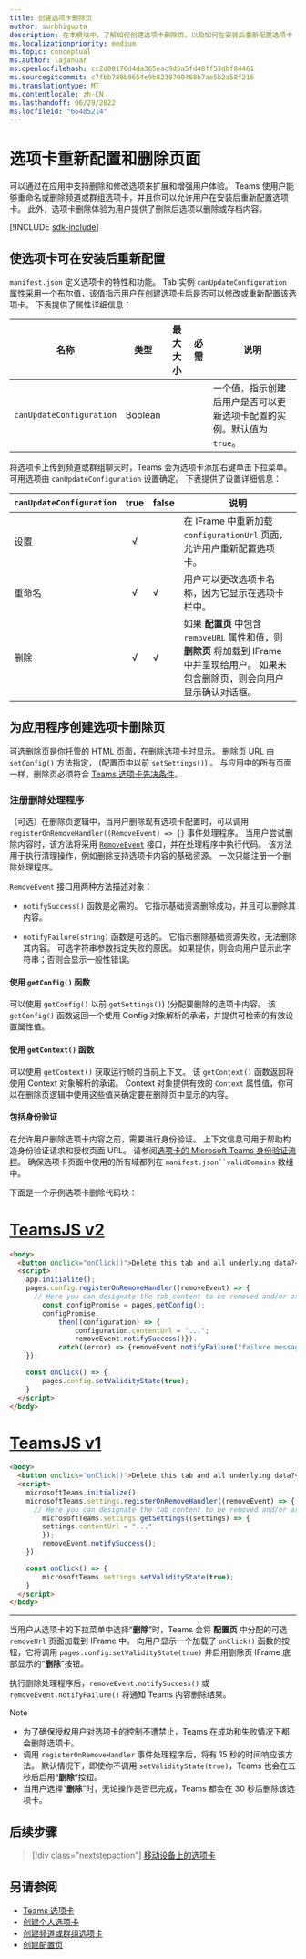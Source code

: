 ```yaml
---
title: 创建选项卡删除页
author: surbhigupta
description: 在本模块中，了解如何创建选项卡删除页，以及如何在安装后重新配置选项卡
ms.localizationpriority: medium
ms.topic: conceptual
ms.author: lajanuar
ms.openlocfilehash: cc2d08176d4da365eac9d5a5fd48ff53dbf84461
ms.sourcegitcommit: c7fbb789b9654e9b8238700460b7ae5b2a58f216
ms.translationtype: MT
ms.contentlocale: zh-CN
ms.lasthandoff: 06/29/2022
ms.locfileid: "66485214"
---
```

# <a name="tab-re-configuration-and-removal-page"></a>选项卡重新配置和删除页面

可以通过在应用中支持删除和修改选项来扩展和增强用户体验。 Teams 使用户能够重命名或删除频道或群组选项卡，并且你可以允许用户在安装后重新配置选项卡。 此外，选项卡删除体验为用户提供了删除后选项以删除或存档内容。

[!INCLUDE [sdk-include](~/includes/sdk-include.md)]

## <a name="enable-your-tab-to-be-reconfigured-after-installation"></a>使选项卡可在安装后重新配置

`manifest.json` 定义选项卡的特性和功能。 Tab 实例 `canUpdateConfiguration` 属性采用一个布尔值，该值指示用户在创建选项卡后是否可以修改或重新配置该选项卡。 下表提供了属性详细信息：

|名称| 类型| 最大大小 | 必需 | 说明|
|---|---|---|---|---|
|`canUpdateConfiguration`|Boolean|||一个值，指示创建后用户是否可以更新选项卡配置的实例。默认值为 `true`。 |

将选项卡上传到频道或群组聊天时，Teams 会为选项卡添加右键单击下拉菜单。可用选项由 `canUpdateConfiguration` 设置确定。 下表提供了设置详细信息：

| `canUpdateConfiguration`| true   | false | 说明 |
| ----------------------- | :----: | ----- | ----------- |
|     设置            |   √    |       |在 IFrame 中重新加载 `configurationUrl` 页面，允许用户重新配置选项卡。 |
|     重命名              |   √    |   √   | 用户可以更改选项卡名称，因为它显示在选项卡栏中。          |
|     删除              |   √    |   √   |  如果 **配置页** 中包含 `removeURL` 属性和值，则 **删除页** 将加载到 IFrame 中并呈现给用户。 如果未包含删除页，则会向用户显示确认对话框。          |

## <a name="create-a-tab-removal-page-for-your-application"></a>为应用程序创建选项卡删除页

可选删除页是你托管的 HTML 页面，在删除选项卡时显示。 删除页 URL 由 `setConfig()` 方法指定， (配置页中以前 `setSettings()`) 。 与应用中的所有页面一样，删除页必须符合 [Teams 选项卡先决条件](../../../tabs/how-to/tab-requirements.md)。

### <a name="register-a-remove-handler"></a>注册删除处理程序

（可选）在删除页逻辑中，当用户删除现有选项卡配置时，可以调用 `registerOnRemoveHandler((RemoveEvent) => {}` 事件处理程序。 当用户尝试删除内容时，该方法将采用 [`RemoveEvent`](/javascript/api/@microsoft/teams-js/pages.config.removeevent?view=msteams-client-js-latest&preserve-view=true) 接口，并在处理程序中执行代码。 该方法用于执行清理操作，例如删除支持选项卡内容的基础资源。 一次只能注册一个删除处理程序。

`RemoveEvent` 接口用两种方法描述对象：

* `notifySuccess()` 函数是必需的。 它指示基础资源删除成功，并且可以删除其内容。

* `notifyFailure(string)` 函数是可选的。 它指示删除基础资源失败，无法删除其内容。 可选字符串参数指定失败的原因。 如果提供，则会向用户显示此字符串；否则会显示一般性错误。

#### <a name="use-the-getconfig-function"></a>使用 `getConfig()` 函数

可以使用 `getConfig()` 以前 `getSettings()`)  (分配要删除的选项卡内容。 该 `getConfig()` 函数返回一个使用 Config 对象解析的承诺，并提供可检索的有效设置属性值。

#### <a name="use-the-getcontext-function"></a>使用 `getContext()` 函数

可以使用 `getContext()` 获取运行帧的当前上下文。 该 `getContext()` 函数返回将使用 Context 对象解析的承诺。 Context 对象提供有效的 `Context` 属性值，你可以在删除页逻辑中使用这些值来确定要在删除页中显示的内容。

#### <a name="include-authentication"></a>包括身份验证

在允许用户删除选项卡内容之前，需要进行身份验证。 上下文信息可用于帮助构造身份验证请求和授权页面 URL。 请参阅[选项卡的 Microsoft Teams 身份验证流程](~/tabs/how-to/authentication/auth-flow-tab.md)。 确保选项卡页面中使用的所有域都列在 `manifest.json``validDomains` 数组中。

下面是一个示例选项卡删除代码块：

# <a name="teamsjs-v2"></a>[TeamsJS v2](#tab/teamsjs-v2)

```html
<body>
  <button onclick="onClick()">Delete this tab and all underlying data?</button>
  <script>
    app.initialize();
    pages.config.registerOnRemoveHandler((removeEvent) => {
      // Here you can designate the tab content to be removed and/or archived.
        const configPromise = pages.getConfig();
        configPromise.
            then((configuration) => {
                configuration.contentUrl = "...";
                removeEvent.notifySuccess()}).
            catch((error) => {removeEvent.notifyFailure("failure message")});
    });

    const onClick() => {
        pages.config.setValidityState(true);
    }
  </script>
</body>
```

# <a name="teamsjs-v1"></a>[TeamsJS v1](#tab/teamsjs-v1)

```html
<body>
  <button onclick="onClick()">Delete this tab and all underlying data?</button>
  <script>
    microsoftTeams.initialize();
    microsoftTeams.settings.registerOnRemoveHandler((removeEvent) => {
      // Here you can designate the tab content to be removed and/or archived.
        microsoftTeams.settings.getSettings((settings) => {
        settings.contentUrl = "..."
        });
        removeEvent.notifySuccess();
    });

    const onClick() => {
        microsoftTeams.settings.setValidityState(true);
    }
  </script>
</body>
```

***

当用户从选项卡的下拉菜单中选择“**删除**”时，Teams 会将 **配置页** 中分配的可选 `removeUrl` 页面加载到 IFrame 中。 向用户显示一个加载了 `onClick()` 函数的按钮，它将调用 `pages.config.setValidityState(true)` 并启用删除页 IFrame 底部显示的“**删除**”按钮。

执行删除处理程序后，`removeEvent.notifySuccess()` 或 `removeEvent.notifyFailure()` 将通知 Teams 内容删除结果。

>[!NOTE]
>
> * 为了确保授权用户对选项卡的控制不遭禁止，Teams 在成功和失败情况下都会删除选项卡。
> * 调用 `registerOnRemoveHandler` 事件处理程序后，将有 15 秒的时间响应该方法。 默认情况下，即使你不调用 `setValidityState(true)`，Teams 也会在五秒后启用“**删除**”按钮。
> * 当用户选择“**删除**”时，无论操作是否已完成，Teams 都会在 30 秒后删除该选项卡。

## <a name="next-step"></a>后续步骤

> [!div class="nextstepaction"]
> [移动设备上的选项卡](~/tabs/design/tabs-mobile.md)

## <a name="see-also"></a>另请参阅

* [Teams 选项卡](~/tabs/what-are-tabs.md)
* [创建个人选项卡](~/tabs/how-to/create-personal-tab.md)
* [创建频道或群组选项卡](~/tabs/how-to/create-channel-group-tab.md)
* [创建配置页](~/tabs/how-to/create-tab-pages/configuration-page.md)
